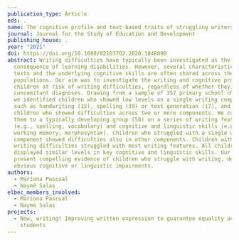 ```yaml
---
publication_type: Article
eds: .
name: The cognitive profile and text-based traits of struggling writers
journal: Journal for the Study of Education and Development
publishing_house: .
year: "2021"
doi: https://doi.org/10.1080/02103702.2020.1848090
abstract: Writing difficulties have typically been investigated as the
  consequence of learning disabilities. However, several characteristics of
  texts and the underlying cognitive skills are often shared across these
  populations. Our aim was to investigate the writing and cognitive profile of
  children at risk of writing difficulties, regardless of whether they have
  concomitant diagnoses. Drawing from a sample of 357 primary school children,
  we identified children who showed low levels on a single writing component,
  such as handwriting (15), spelling (39) or text generation (17), and 11
  children who showed difficulties across two or more components. We compared
  them to a typically developing group (50) on a series of writing features
  (e.g., spelling, vocabulary) and cognitive and linguistic skills (e.g.,
  working memory, morphosyntax). Children who struggled with a single writing
  component showed difficulties also in other components. Children with multiple
  writing difficulties struggled with most writing features. All children
  displayed similar levels in key cognitive and linguistic skills. Our data thus
  present compelling evidence of children who struggle with writing, despite no
  obvious cognitive or linguistic impairments.
authors:
  - Mariona Pascual
  - Naymé Salas
elbec_members_involved:
  - Mariona Pascual
  - Naymé Salas
projects:
  - Now, writing! Improving written expression to guarantee equality across
    students
---
```

